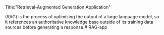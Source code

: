 Title:"Retrieval-Augmented Generation Application"

(RAG) is the process of optimizing the output of a large language model, so it references an authoritative knowledge base outside of its training data sources before generating a response.# RAG-app
